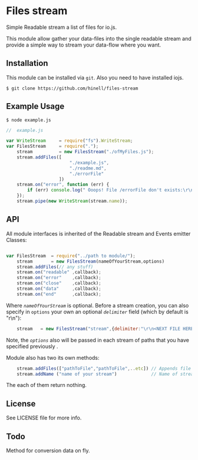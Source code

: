 # Files stream
Simple Readable stream a list of files for io.js.

This module allow gather your data-files into the single readable stream
and provide a simple way to stream your data-flow where you want.

## Installation

This module can be installed via `git`.
Also you need to have installed iojs.

```
$ git clone https://github.com/hinell/files-stream
```

## Example Usage

```
$ node example.js
```

```javascript
//  example.js

var WriteStream     = require("fs").WriteStream;
var FilesStream     = require(".");
    stream          = new FilesStream("./ofMyFiles.js");
    stream.addFiles([
                        "./example.js",
                        "./readme.md",
                        "./errorFile"
                    ])
    stream.on("error", function (err) {
        if (err) console.log(" Ooops! File /errorFile don't exists:\r\n",err.message);
    });
    stream.pipe(new WriteStream(stream.name));
```

## API
All module interfaces is inherited of the Readable stream and Events emitter Classes:

```javascript

var FilesStream  = require("../path to module/");
	stream       = new FilesStream(nameOfYourStream,options)
	stream.addFiles(// any stuff)
	stream.on("readable" ,callback);
	stream.on("error"    ,callback);
	stream.on("close"    ,callback);
	stream.on("data"     ,callback);
	stream.on("end"      ,callback);

```

Where *`nameOfYourStream`* is optional.
Before a stream creation, you can also
specify in `options` your own an optional *`delimiter`* field (which by default is "r\n\"):
```javascript
	stream   = new FilesStream("stream",{delimiter:"\r\n<NEXT FILE HERE>\r\n"})
```
Note, the *`options`* also will be passed in each stream of paths that you have specified previously .

Module also has two its own methods:

```javascript
	stream.addFiles(["pathToFile","pathToFile",..etc]) // Appends file paths to streaming
	stream.addName ("name of your stream")             // Name of stream. Optional.

```
The each of them return nothing.

## License
See LICENSE file for more info.

## Todo
Method for conversion data on fly.
